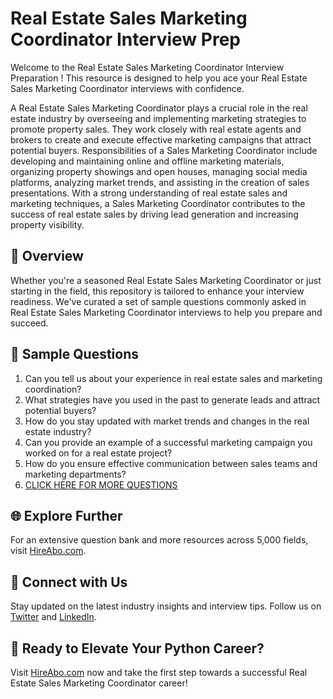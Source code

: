 # Real Estate Sales Marketing Coordinator Interview Prep

Welcome to the Real Estate Sales Marketing Coordinator Interview Preparation ! This resource is designed to help you ace your Real Estate Sales Marketing Coordinator interviews with confidence.

A Real Estate Sales Marketing Coordinator plays a crucial role in the real estate industry by overseeing and implementing marketing strategies to promote property sales. They work closely with real estate agents and brokers to create and execute effective marketing campaigns that attract potential buyers. Responsibilities of a Sales Marketing Coordinator include developing and maintaining online and offline marketing materials, organizing property showings and open houses, managing social media platforms, analyzing market trends, and assisting in the creation of sales presentations. With a strong understanding of real estate sales and marketing techniques, a Sales Marketing Coordinator contributes to the success of real estate sales by driving lead generation and increasing property visibility.

## 🚀 Overview

Whether you're a seasoned Real Estate Sales Marketing Coordinator or just starting in the field, this repository is tailored to enhance your interview readiness. We've curated a set of sample questions commonly asked in Real Estate Sales Marketing Coordinator interviews to help you prepare and succeed.

## 📝 Sample Questions

1. Can you tell us about your experience in real estate sales and marketing coordination?
2. What strategies have you used in the past to generate leads and attract potential buyers?
3. How do you stay updated with market trends and changes in the real estate industry?
4. Can you provide an example of a successful marketing campaign you worked on for a real estate project?
5. How do you ensure effective communication between sales teams and marketing departments?
6. [CLICK HERE FOR MORE QUESTIONS](https://hireabo.com/job/21_0_41/Real%20Estate%20Sales%20Marketing%20Coordinator)

## 🌐 Explore Further

For an extensive question bank and more resources across 5,000 fields, visit [HireAbo.com](https://www.hireabo.com).

## 📱 Connect with Us

Stay updated on the latest industry insights and interview tips. Follow us on [Twitter](https://twitter.com/hireabo) and [LinkedIn](https://www.linkedin.com/in/hire-abo-3609972a8/).

## 🚀 Ready to Elevate Your Python Career?

Visit [HireAbo.com](https://www.hireabo.com) now and take the first step towards a successful Real Estate Sales Marketing Coordinator career!